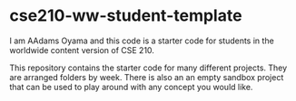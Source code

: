 # cse210-ww-student-template
I am AAdams Oyama and this code is a starter code for students in the worldwide content version of CSE 210.

This repository contains the starter code for many different projects. They are arranged folders by week. There is also an an empty sandbox project that can be used to play around with any concept you would like.
